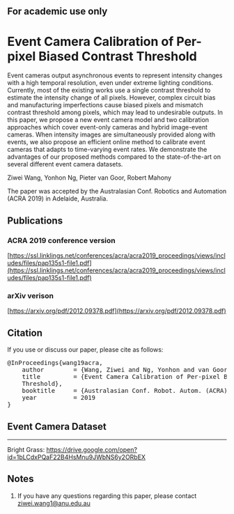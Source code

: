 ## For academic use only

# Event Camera Calibration of Per-pixel Biased Contrast Threshold
Event cameras output asynchronous events to represent intensity changes with a high temporal resolution, even under extreme lighting conditions. Currently, most of the existing works use a single contrast threshold to estimate the intensity change of all pixels. However, complex circuit bias and manufacturing imperfections cause biased pixels and mismatch contrast threshold among pixels, which may lead to undesirable outputs. In this paper, we propose a new event camera model and two calibration approaches which cover event-only cameras and hybrid image-event cameras. When intensity images are simultaneously provided along with events, we also propose an efficient online method to calibrate event cameras that adapts to time-varying event rates. We demonstrate the advantages of our proposed methods compared to the state-of-the-art on several different event camera datasets.

Ziwei Wang, Yonhon Ng, Pieter van Goor, Robert Mahony

The paper was accepted by the Australasian Conf. Robotics and Automation (ACRA 2019) in Adelaide, Australia.

## Publications
### ACRA 2019 conference version
[https://ssl.linklings.net/conferences/acra/acra2019_proceedings/views/includes/files/pap135s1-file1.pdf](https://ssl.linklings.net/conferences/acra/acra2019_proceedings/views/includes/files/pap135s1-file1.pdf)

### arXiv verison
[https://arxiv.org/pdf/2012.09378.pdf](https://arxiv.org/pdf/2012.09378.pdf)

## Citation
If you use or discuss our paper, please cite as follows:
<pre>
@InProceedings{wang19acra,
	author        = {Wang, Ziwei and Ng, Yonhon and van Goor, Pieter and Mahony, Robert},
	title         = {Event Camera Calibration of Per-pixel Biased Contrast
	Threshold},
	booktitle     = {Australasian Conf. Robot. Autom. (ACRA)},
	year          = 2019
}
</pre>

## Event Camera Dataset
-----------------
Bright Grass: https://drive.google.com/open?id=1bLCdxPQaF22B4HsMnu9JWbNS6y2ORbEX

## Notes 
1. If you have any questions regarding this paper, please contact ziwei.wang1@anu.edu.au
